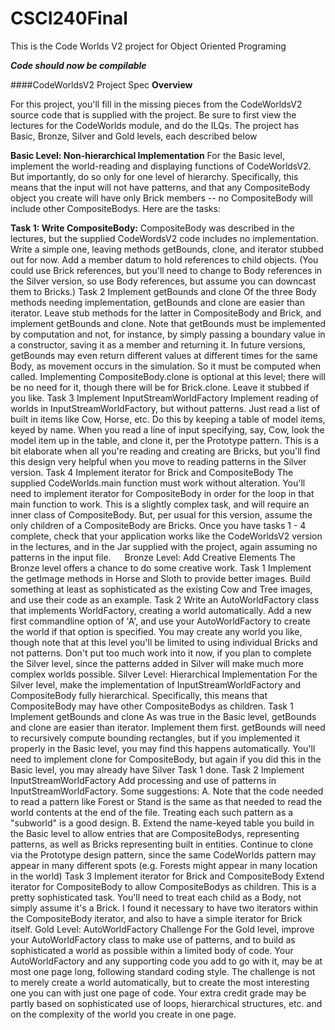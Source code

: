 # CSCI240Final
This is the Code Worlds V2 project for Object Oriented Programing

***Code should now be compilable***

####CodeWorldsV2 Project Spec
**Overview**

For this project, you'll fill in the missing pieces from the CodeWorldsV2 source code that is supplied with the project. Be sure to first view the lectures for the CodeWorlds module, and do the ILQs.  The project has Basic, Bronze, Silver and Gold levels, each described below

**Basic Level: Non-hierarchical Implementation**
For the Basic level, implement the world-reading and displaying functions of CodeWorldsV2. But importantly, do so only for one level of hierarchy.
Specifically, this means that the input will not have patterns, and that any CompositeBody object you create will have only Brick members -- no CompositeBody will include other CompositeBodys. Here are the tasks:

**Task 1: Write CompositeBody:**
CompositeBody was described in the lectures, but the supplied CodeWordsV2 code includes no implementation. Write a simple one, leaving methods getBounds, clone, and iterator stubbed out for now. Add a member datum to hold references to child objects. (You could use Brick references, but you'll need to change to Body references in the Silver version, so use Body references, but assume you can downcast them to Bricks.)
Task 2 Implement getBounds and clone
Of the three Body methods needing implementation, getBounds and clone are easier than iterator. Leave stub methods for the latter in CompositeBody and Brick, and implement getBounds and clone.
Note that getBounds must be implemented by computation and not, for instance, by simply passing a boundary value in a constructor, saving it as a member and returning it. In future versions, getBounds may even return different values at different times for the same Body, as movement occurs in the simulation. So it must be computed when called.
Implementing CompositeBody.clone is optional at this level; there will be no need for it, though there will be for Brick.clone. Leave it stubbed if you like.
Task 3 Implement InputStreamWorldFactory
Implement reading of worlds in InputStreamWorldFactory, but without patterns. Just read a list of built in items like Cow, Horse, etc.
Do this by keeping a table of model items, keyed by name. When you read a line of input specifying, say, Cow, look the model item up in the table, and clone it, per the Prototype pattern. This is a bit elaborate when all you're reading and creating are Bricks, but you'll find this design very helpful when you move to reading patterns in the Silver version.
Task 4 Implement iterator for Brick and CompositeBody
The supplied CodeWorlds.main function must work without alteration. You'll need to implement iterator for CompositeBody in order for the loop in that main function to work. This is a slightly complex task, and will require an inner class of CompositeBody. But, per usual for this version, assume the only children of a CompositeBody are Bricks.
Once you have tasks 1 - 4 complete, check that your application works like the CodeWorldsV2 version in the lectures, and in the Jar supplied with the project, again assuming no patterns in the input file.
 
Bronze Level: Add Creative Elements
The Bronze level offers a chance to do some creative work.
Task 1
Implement the getImage methods in Horse and Sloth to provide better images. Build something at least as sophisticated as the existing Cow and Tree images, and use their code as an example.
Task 2
Write an AutoWorldFactory class that implements WorldFactory, creating a world automatically. Add a new first commandline option of 'A', and use your AutoWorldFactory to create the world if that option is specified. You may create any world you like, though note that at this level you'll be limited to using individual Bricks and not patterns. Don't put too much work into it now, if you plan to complete the Silver level, since the patterns added in Silver will make much more complex worlds possible.
Silver Level: Hierarchical Implementation
For the Silver level, make the implementation of InputStreamWorldFactory and CompositeBody fully hierarchical. Specifically, this means that CompositeBody may have other CompositeBodys as children.
Task 1 Implement getBounds and clone
As was true in the Basic level, getBounds and clone are easier than iterator. Implement them first. getBounds will need to recursively compute bounding rectangles, but if you implemented it properly in the Basic level, you may find this happens automatically. You'll need to implement clone for CompositeBody, but again if you did this in the Basic level, you may already have Silver Task 1 done.
Task 2 Implement InputStreamWorldFactory
Add processing and use of patterns in InputStreamWorldFactory. Some suggestions:
A. Note that the code needed to read a pattern like Forest or Stand is the same as that needed to read the world contents at the end of the file. Treating each such pattern as a "subworld" is a good design.
B. Extend the name-keyed table you build in the Basic level to allow entries that are CompositeBodys, representing patterns, as well as Bricks representing built in entities. Continue to clone via the Prototype design pattern, since the same CodeWorlds pattern may appear in many different spots (e.g. Forests might appear in many location in the world)
Task 3 Implement iterator for Brick and CompositeBody
Extend iterator for CompositeBody to allow CompositeBodys as children. This is a pretty sophisticated task. You'll need to treat each child as a Body, not simply assume it's a Brick. I found it necessary to have two iterators within the CompositeBody iterator, and also to have a simple iterator for Brick itself.
Gold Level: AutoWorldFactory Challenge
For the Gold level, improve your AutoWorldFactory class to make use of patterns, and to build as sophisticated a world as possible within a limited body of code.
Your AutoWorldFactory and any supporting code you add to go with it, may be at most one page long, following standard coding style. The challenge is not to merely create a world automatically, but to create the most interesting one you can with just one page of code. Your extra credit grade may be partly based on sophisticated use of loops, hierarchical structures, etc. and on the complexity of the world you create in one page.

